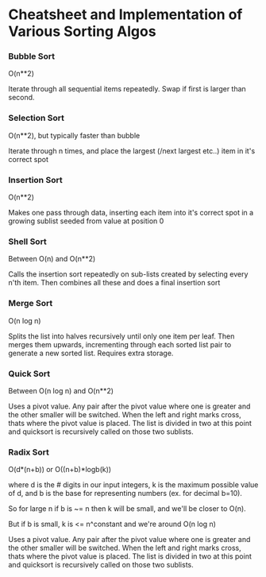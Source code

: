 # Cheatsheet and Implementation of Various Sorting Algos

### Bubble Sort
O(n**2)

Iterate through all sequential items repeatedly. Swap if first is larger than second.


### Selection Sort
O(n**2), but typically faster than bubble

Iterate through n times, and place the largest (/next largest etc..) item in it's correct spot


### Insertion Sort
O(n**2)

Makes one pass through data, inserting each item into it's correct spot in a growing sublist seeded from value at position 0


### Shell Sort
Between O(n) and O(n**2)

Calls the insertion sort repeatedly on sub-lists created by selecting every n'th item. Then combines all these and does a final insertion sort


### Merge Sort
O(n log n)

Splits the list into halves recursively until only one item per leaf. Then merges them upwards, incrementing through each sorted list pair to generate a new sorted list.
Requires extra storage.


### Quick Sort
Between O(n log n) and O(n**2)

Uses a pivot value. Any pair after the pivot value where one is greater and the other smaller will be switched. When the left and right marks cross, thats where the pivot value is placed. The list is divided in two at this point and quicksort is recursively called on those two sublists.


### Radix Sort
O(d*(n+b))   or    O((n+b)*logb(k))

where d is the # digits in our input integers, 
k is the maximum possible value of d, 
and b is the base for representing numbers (ex. for decimal b=10).

So for large n if b is ~= n then k will be small, and we'll be closer to O(n).

But if b is small, k is <= n^constant and we're around O(n log n)

Uses a pivot value. Any pair after the pivot value where one is greater and the other smaller will be switched. When the left and right marks cross, thats where the pivot value is placed. The list is divided in two at this point and quicksort is recursively called on those two sublists.
